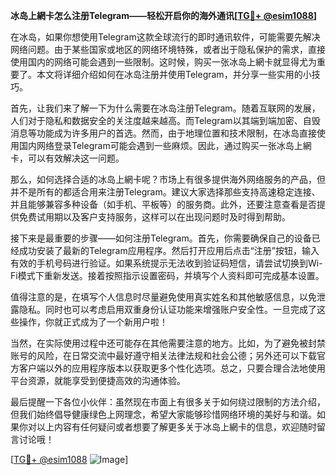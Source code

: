 **冰岛上網卡怎么注册Telegram——轻松开启你的海外通讯[[TG💪+ @esim1088](https://t.me/s/esim1088)]**

在冰岛，如果你想使用Telegram这款全球流行的即时通讯软件，可能需要先解决网络问题。由于某些国家或地区的网络环境特殊，或者出于隐私保护的需求，直接使用国内的网络可能会遇到一些限制。这时候，购买一张冰岛上網卡就显得尤为重要了。本文将详细介绍如何在冰岛注册并使用Telegram，并分享一些实用的小技巧。

首先，让我们来了解一下为什么需要在冰岛注册Telegram。随着互联网的发展，人们对于隐私和数据安全的关注度越来越高。而Telegram以其端到端加密、自毁消息等功能成为许多用户的首选。然而，由于地理位置和技术限制，在冰岛直接使用国内网络登录Telegram可能会遇到一些麻烦。因此，通过购买一张冰岛上網卡，可以有效解决这一问题。

那么，如何选择合适的冰岛上網卡呢？市场上有很多提供海外网络服务的产品，但并不是所有的都适合用来注册Telegram。建议大家选择那些支持高速稳定连接、并且能够兼容多种设备（如手机、平板等）的服务商。此外，还要注意查看是否提供免费试用期以及客户支持服务，这样可以在出现问题时及时得到帮助。

接下来是最重要的步骤——如何注册Telegram。首先，你需要确保自己的设备已经成功安装了最新的Telegram应用程序。然后打开应用后点击“注册”按钮，输入有效的手机号码进行验证。如果系统提示无法收到验证码短信，请尝试切换到Wi-Fi模式下重新发送。接着按照指示设置密码，并填写个人资料即可完成基本设置。

值得注意的是，在填写个人信息时尽量避免使用真实姓名和其他敏感信息，以免泄露隐私。同时也可以考虑启用双重身份认证功能来增强账户安全性。一旦完成了这些操作，你就正式成为了一个新用户啦！

当然，在实际使用过程中还可能存在其他需要注意的地方。比如，为了避免被封禁账号的风险，在日常交流中最好遵守相关法律法规和社会公德；另外还可以下载官方客户端以外的应用程序版本以获取更多个性化选项。总之，只要合理合法地使用平台资源，就能享受到便捷高效的沟通体验。

最后提醒一下各位小伙伴：虽然现在市面上有很多关于如何绕过限制的方法介绍，但我们始终倡导健康绿色上网理念，希望大家能够珍惜网络环境的美好与和谐。如果你对以上内容有任何疑问或者想要了解更多关于冰岛上網卡的信息，欢迎随时留言讨论哦！

[[TG💪+ @esim1088](https://t.me/s/esim1088) ![Image](https://i.postimg.cc/4NQfJmqS/Snipaste-2025-05-13-00-14-12.png)]